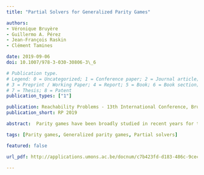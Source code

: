 ```yaml
---
title: "Partial Solvers for Generalized Parity Games"

authors:
- Véronique Bruyère
- Guillermo A. Pérez
- Jean-François Raskin
- Clément Tamines

date: 2019-09-06
doi: 10.1007/978-3-030-30806-3\_6

# Publication type.
# Legend: 0 = Uncategorized; 1 = Conference paper; 2 = Journal article;
# 3 = Preprint / Working Paper; 4 = Report; 5 = Book; 6 = Book section;
# 7 = Thesis; 8 = Patent
publication_types: ["1"]

publication: Reachability Problems - 13th International Conference, Brussels, Belgium, September 11-13, 2019
publication_short: RP 2019

abstract:  Parity games have been broadly studied in recent years for their applications to controller synthesis and verification. In practice, partial solvers for parity games that execute in polynomial time, while incomplete, can solve most games in publicly available benchmark suites. In this paper, we combine those partial solvers with the classical algorithm for parity games due to Zielonka. We also extend partial solvers to generalized parity games that are games with conjunction of parity objectives. We have implemented those algorithms and evaluated them on a large set of benchmarks proposed in the last LTL synthesis competition.

tags: [Parity games, Generalized parity games, Partial solvers]

featured: false

url_pdf: http://applications.umons.ac.be/docnum/c7b423fd-d183-486c-9cec-966066b9b364/570433E0-1BE0-4326-A8F7-B0BCC7B2D920/RP2019_Partial_Solvers_for_Generalized_Parity_Games.pdf

---
```

